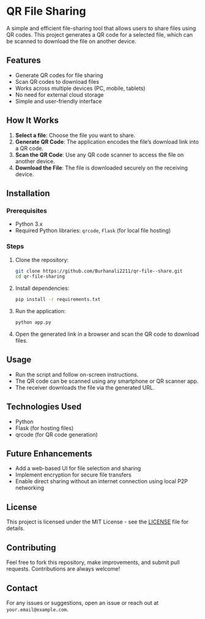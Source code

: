 # QR File Sharing

A simple and efficient file-sharing tool that allows users to share files using QR codes. This project generates a QR code for a selected file, which can be scanned to download the file on another device.

## Features
- Generate QR codes for file sharing
- Scan QR codes to download files
- Works across multiple devices (PC, mobile, tablets)
- No need for external cloud storage
- Simple and user-friendly interface

## How It Works
1. **Select a file**: Choose the file you want to share.
2. **Generate QR Code**: The application encodes the file’s download link into a QR code.
3. **Scan the QR Code**: Use any QR code scanner to access the file on another device.
4. **Download the File**: The file is downloaded securely on the receiving device.

## Installation
### Prerequisites
- Python 3.x
- Required Python libraries: `qrcode`, `Flask` (for local file hosting)

### Steps
1. Clone the repository:
   ```sh
   git clone https://github.com/Burhanali2211/qr-file--share.git
   cd qr-file-sharing
   ```
2. Install dependencies:
   ```sh
   pip install -r requirements.txt
   ```
3. Run the application:
   ```sh
   python app.py
   ```
4. Open the generated link in a browser and scan the QR code to download files.

## Usage
- Run the script and follow on-screen instructions.
- The QR code can be scanned using any smartphone or QR scanner app.
- The receiver downloads the file via the generated URL.

## Technologies Used
- Python
- Flask (for hosting files)
- qrcode (for QR code generation)

## Future Enhancements
- Add a web-based UI for file selection and sharing
- Implement encryption for secure file transfers
- Enable direct sharing without an internet connection using local P2P networking

## License
This project is licensed under the MIT License - see the [LICENSE](LICENSE) file for details.

## Contributing
Feel free to fork this repository, make improvements, and submit pull requests. Contributions are always welcome!

## Contact
For any issues or suggestions, open an issue or reach out at `your.email@example.com`.
